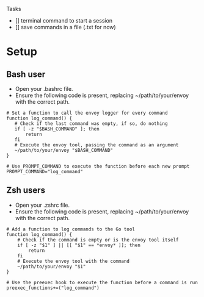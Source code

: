 
Tasks
- [] terminal command to start a session
- [] save commands in a file (.txt for now)

# Setup 
## Bash user
 - Open your .bashrc file.
 - Ensure the following code is present, replacing ~/path/to/your/envoy with the correct path.

 ```
# Set a function to call the envoy logger for every command
function log_command() {
    # Check if the last command was empty, if so, do nothing
    if [ -z "$BASH_COMMAND" ]; then
        return
    fi
    # Execute the envoy tool, passing the command as an argument
    ~/path/to/your/envoy "$BASH_COMMAND"
}

# Use PROMPT_COMMAND to execute the function before each new prompt
PROMPT_COMMAND="log_command"
```

## Zsh users
- Open your .zshrc file.
-  Ensure the following code is present, replacing ~/path/to/your/envoy with the correct path.

```
# Add a function to log commands to the Go tool
function log_command() {
    # Check if the command is empty or is the envoy tool itself
    if [ -z "$1" ] || [[ "$1" == *envoy* ]]; then
        return
    fi
    # Execute the envoy tool with the command
    ~/path/to/your/envoy "$1"
}

# Use the preexec hook to execute the function before a command is run
preexec_functions+=("log_command")
```
